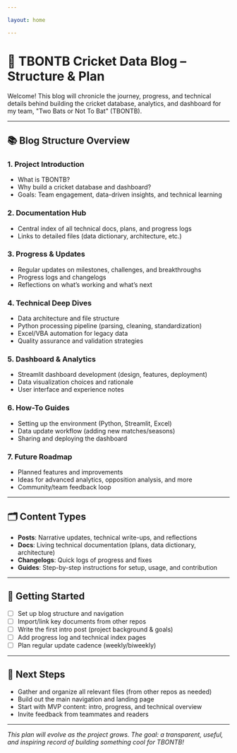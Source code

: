 ```yaml
---

layout: home

---
```


# 🏏 TBONTB Cricket Data Blog – Structure & Plan

Welcome! This blog will chronicle the journey, progress, and technical details behind building the cricket database, analytics, and dashboard for my team, "Two Bats or Not To Bat" (TBONTB).

---

## 📚 Blog Structure Overview

### 1. **Project Introduction**
- What is TBONTB?
- Why build a cricket database and dashboard?
- Goals: Team engagement, data-driven insights, and technical learning

### 2. **Documentation Hub**
- Central index of all technical docs, plans, and progress logs
- Links to detailed files (data dictionary, architecture, etc.)

### 3. **Progress & Updates**
- Regular updates on milestones, challenges, and breakthroughs
- Progress logs and changelogs
- Reflections on what’s working and what’s next

### 4. **Technical Deep Dives**
- Data architecture and file structure
- Python processing pipeline (parsing, cleaning, standardization)
- Excel/VBA automation for legacy data
- Quality assurance and validation strategies

### 5. **Dashboard & Analytics**
- Streamlit dashboard development (design, features, deployment)
- Data visualization choices and rationale
- User interface and experience notes

### 6. **How-To Guides**
- Setting up the environment (Python, Streamlit, Excel)
- Data update workflow (adding new matches/seasons)
- Sharing and deploying the dashboard

### 7. **Future Roadmap**
- Planned features and improvements
- Ideas for advanced analytics, opposition analysis, and more
- Community/team feedback loop

---

## 🗂️ Content Types
- **Posts**: Narrative updates, technical write-ups, and reflections
- **Docs**: Living technical documentation (plans, data dictionary, architecture)
- **Changelogs**: Quick logs of progress and fixes
- **Guides**: Step-by-step instructions for setup, usage, and contribution

---

## 🚦 Getting Started
- [ ] Set up blog structure and navigation
- [ ] Import/link key documents from other repos
- [ ] Write the first intro post (project background & goals)
- [ ] Add progress log and technical index pages
- [ ] Plan regular update cadence (weekly/biweekly)

---

## 🔗 Next Steps
- Gather and organize all relevant files (from other repos as needed)
- Build out the main navigation and landing page
- Start with MVP content: intro, progress, and technical overview
- Invite feedback from teammates and readers

---

*This plan will evolve as the project grows. The goal: a transparent, useful, and inspiring record of building something cool for TBONTB!*
